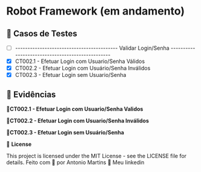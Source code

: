 # Robot Framework (em andamento)

## 🔖 Casos de Testes
- [ ] ------------------------------------------ Validar Login/Senha ------------------------------------------------- 
- [X] CT002.1 - Efetuar Login com Usuario/Senha Válidos
- [X] CT002.2 - Efetuar Login com Usuário/Senha Inválidos
- [X] CT002.3 - Efetuar Login sem Usuario/Senha

## 🚀 Evidências
🚀**CT002.1 - Efetuar Login com Usuario/Senha Validos**

🚀**CT002.2 - Efetuar Login com Usuario/Senha Inválidos**

🚀**CT002.3 - Efetuar Login sem Usuário/Senha**

📝 **License**

This project is licensed under the MIT License - see the LICENSE file for details.
Feito com 💜  por Antonio Martins 👋   Meu linkedin


